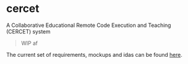 # cercet
A Collaborative Educational Remote Code Execution and Teaching (CERCET) system

> WIP af

The current set of requirements, mockups and idas can be found [here](requirements.md).
